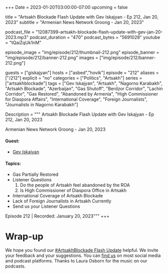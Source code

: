 +++
Date = 2023-01-20T03:00:00-07:00
upcoming = false

title = "Artsakh Blockade Flash Update with Gev Iskajyan - Ep 212, Jan 20, 2023"
subtitle = "Armenian News Network Groong - Jan 20, 2023"

podcast_file = "12087399-artsakh-blockade-flash-update-with-gev-jan-20-2023.mp3"
podcast_duration = "470"
podcast_bytes = "5691028"
youtube = "tQaiZqUk1nM"

episode_image = "img/episode/212/thumbnail-212.png"
episode_banner = "img/episode/212/banner-212.png"
images = ["img/episode/212/banner-212.png"]

guests = ["giskajyan"]
hosts = ["asbed","hovik"]
episode = "212"
aliases = ["/212"]
explicit = "no"
categories = ["Politics", "Artsakh"]
series = ["artsakhblockade"]
tags = ["Gev Iskajyan", "Artsakh", "Nagorno Karabakh", "Artsakh Blockade", "Azerbaijan", "Gas Shutoff", "Berdzor Corridor", "Lachin Corridor", "Gas Restored", "Abandoned by Armenia", "High Commissioner for Diaspora Affairs", "International Coverage", "Foreign Journalists", "Journalists in Nagorno Karabakh"]

Description = """
Artsakh Blockade Flash Update with Gev Iskajyan - Ep 212, Jan 20, 2023

Armenian News Network Groong - Jan 20, 2023

#### Guest: 
* [Gev Iskajyan](/guest/giskajyan)

#### Topics:
* Gas Partially Restored
* Listener Questions
    1. Do the people of Artsakh feel abandoned by the ROA
    2. Is High Commissioner of Diaspora Office in Artsakh
* International Coverage of Artsakh Blockade
* Lack of Foreign Journalists in Artsakh Currently
* Send us your Listener Questions

Episode 212 | Recorded: January 20, 2023"""
+++


# Wrap-up

We hope you found our [#ArtsakhBlockade Flash Update](https://podcasts.groong.org/) helpful. We invite your feedback and your suggestions. You can [find us](https://linktr.ee/groong) on most social media and podcast platforms. Thanks to Laura Osborn for the music on our podcasts.
